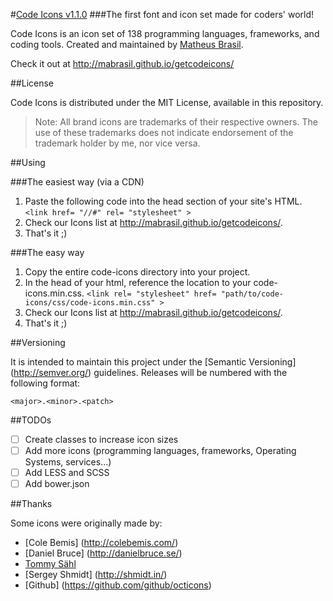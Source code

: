 #[Code Icons v1.1.0](http://mabrasil.github.io/getcodeicons/)
###The first font and icon set made for coders' world!

Code Icons is an icon set of 138 programming languages, frameworks, and coding tools.
Created and maintained by [Matheus Brasil](https://github.com/mabrasil/).

Check it out at http://mabrasil.github.io/getcodeicons/

##License

Code Icons is distributed under the MIT License, available in this repository.

> Note: All brand icons are trademarks of their respective owners. The use of these trademarks does not indicate endorsement of the trademark holder by me, nor vice versa.

##Using

###The easiest way (via a CDN)

1. Paste the following code into the head section of your site's HTML.
`<link href= "//#" rel= "stylesheet" >`
2. Check our Icons list at http://mabrasil.github.io/getcodeicons/.
3. That's it ;)

###The easy way

1. Copy the entire code-icons directory into your project.
2. In the head of your html, reference the location to your code-icons.min.css.
   `<link rel= "stylesheet" href= "path/to/code-icons/css/code-icons.min.css" >`
3. Check our Icons list at http://mabrasil.github.io/getcodeicons/.
4. That's it ;)

##Versioning

It is intended to maintain this project under the [Semantic Versioning] (http://semver.org/) guidelines. Releases will be numbered with the following format:

`<major>.<minor>.<patch>`

##TODOs

- [ ] Create classes to increase icon sizes
- [ ] Add more icons (programming languages, frameworks, Operating Systems, services...)
- [ ] Add LESS and SCSS
- [ ] Add bower.json

##Thanks

Some icons were originally made by:
* [Cole Bemis] (http://colebemis.com/)
* [Daniel Bruce] (http://danielbruce.se/)
* [Tommy Sähl](http://tommysahl.com/)
* [Sergey Shmidt] (http://shmidt.in/)
* [Github] (https://github.com/github/octicons)